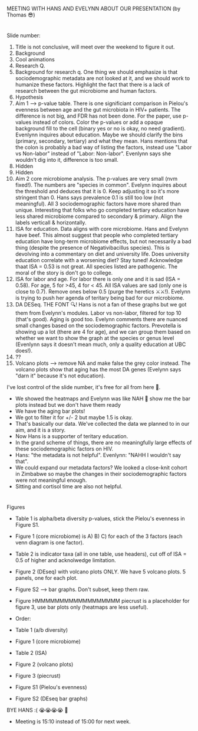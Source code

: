 MEETING WITH HANS AND EVELYNN ABOUT OUR PRESENTATION (by Thomas 😎)
#
Slide number:
1. Title is not conclusive, will meet over the weekend to figure it out.
2. Background
3. Cool animations
4. Research Q.
5. Background for research q. One thing we should emphasize is that sociodemographic metadata are not looked at it, and we should work to humanize these factors. Highlight the fact that there is a lack of research between the gut microbiome and human factors. 
6. Hypothesis
7. Aim 1 --> p-value table. There is one significiant comparison in Pielou's evenness between age and the gut microbiota in HIV+ patients. The difference is not big, and FDR has not been done. For the paper, use p-values instead of colors. Color the p-values or add a opaque background fill to the cell (binary yes or no is okay, no need gradient). Evenlynn inquires about education. Maybe we should clarify the bins (primary, secondary, tertiary) and what they mean. Hans mentions that the colon is probably a bad way of listing the factors, instead use "Labor vs Non-labor" instead of "Labor: Non-labor". Evenlynn says she wouldn't dig into it, difference is too small.
8. Hidden
9. Hidden
10. Aim 2 core microbiome analysis. The p-values are very small (nvm fixed!). The numbers are "species in common". Evelynn inquires about the threshold and deduces that it is 0. Keep adjusting it so it's more stringent than 0. Hans says prevalence 0.1 is still too low (not meaningful). All 3 sociodemographic factors have more shared than unique. Interesting that folks who go completed tertiary education have less shared microbiome compared to secondary & primary. Align the labels verticall & horizontally.
11. ISA for education. Data aligns with core microbiome. Hans and Evelynn have beef. This almost suggest that people who completed tertiary education have long-term microbiome effects, but not necessarily a bad thing (despite the presence of Negativibacillus species). This is devolving into a commentary on diet and university life. Does university education correlate with a worsening diet? Stay tuned! Acknowledge thaat ISA = 0.53 is not great. All species listed are pathogenic. The moral of the story is don't go to college.
12. ISA for labor and age. For labor there is only one and it is sad (ISA = 0.58). For age, 5 for >45, 4 for < 45. All ISA values are sad (only one is close to 0.7). Remove ones below 0.5 (purge the heretics ⚔️⚔!). Evelynn is trying to push her agenda of teritary being bad for our microbiome.
13. DA DESeq. THE FONT 🔍! Hans is not a fan of these graphs but we got them from Evelynn's modules. Labor vs non-labor, filtered for top 10 (that's good). Aging is good too. Evelynn comments there are nuanced small changes based on the sociodemographic factors. Prevotella is showing up a lot (there are 4 for age), and we can group them based on whether we want to show the graph at the species or genus level (Evenlynn says it doesn't mean much, only a quality education at UBC does!).
14. ??
15. Volcano plots --> remove NA and make false the grey color instead. The volcano plots show that aging has the most DA genes (Evelynn says "darn it" because it's not education).

I've lost control of the slide number, it's free for all from here 🫡.

- We showed the heatmaps and Evelynn was like NAH 🤢 show me the bar plots instead but we don't have them ready
- We have the aging bar plots!
- We got to filter it for +/- 2 but maybe 1.5 is okay.
- That's basically our data. We've collected the data we planned to in our aim, and it is a story.
- Now Hans is a supporter of teritary education.
- In the grand scheme of things, there are no meaningfully large effects of these sociodemographic factors on HIV.
- Hans: "the metadata is not helpful". Evenlynn: "NAHH I wouldn't say that".
- We could expand our metadata factors? We looked a close-knit cohort in Zimbabwe so maybe the changes in their sociodemographic factors were not meaningful enough.
- Sitting and cortisol time are also not helpful.
#
Figures
  - Table 1 is alpha/beta diversity p-values, stick the Pielou's evenness in Figure S1.
  - Figure 1 (core microbiome) is A) B) C) for each of the 3 factors (each venn diagram is one factor).
  - Table 2 is indicator taxa (all in one table, use headers), cut off of ISA = 0.5 of higher and acknolwedge limitation.
  - Figure 2 (DEseq) with volcano plots ONLY. We have 5 volcano plots. 5 panels, one for each plot.
  - Figure S2 --> bar graphs. Don't subset, keep them raw.
  - Figure HMMMMMMMMMMMMMMMMMM piecrust is a placeholder for figure 3, use bar plots only (heatmaps are less useful).
 
  - Order:
  - Table 1 (a/b diversity)
  - Figure 1 (core microbiome)
  - Table 2 (ISA)
  - Figure 2 (volcano plots)
  - Figure 3 (piecrust)
  - Figure S1 (Pielou's evenness)
  - Figure S2 (DEseq bar graphs)

BYE HANS :( 😭😭😭😭 👋
  - Meeting is 15:10 instead of 15:00 for next week. 
